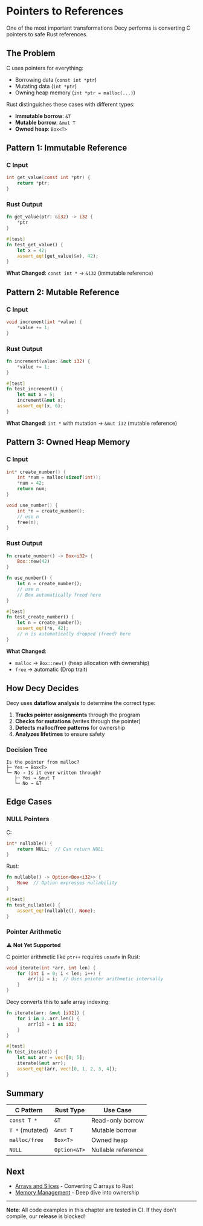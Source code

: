 # Pointers to References

One of the most important transformations Decy performs is converting C pointers to safe Rust references.

## The Problem

C uses pointers for everything:
- Borrowing data (`const int *ptr`)
- Mutating data (`int *ptr`)
- Owning heap memory (`int *ptr = malloc(...)`)

Rust distinguishes these cases with different types:
- **Immutable borrow**: `&T`
- **Mutable borrow**: `&mut T`  
- **Owned heap**: `Box<T>`

## Pattern 1: Immutable Reference

### C Input

```c
int get_value(const int *ptr) {
    return *ptr;
}
```

### Rust Output

```rust
fn get_value(ptr: &i32) -> i32 {
    *ptr
}

#[test]
fn test_get_value() {
    let x = 42;
    assert_eq!(get_value(&x), 42);
}
```

**What Changed**: `const int *` → `&i32` (immutable reference)

## Pattern 2: Mutable Reference

### C Input

```c
void increment(int *value) {
    *value += 1;
}
```

### Rust Output

```rust
fn increment(value: &mut i32) {
    *value += 1;
}

#[test]
fn test_increment() {
    let mut x = 5;
    increment(&mut x);
    assert_eq!(x, 6);
}
```

**What Changed**: `int *` with mutation → `&mut i32` (mutable reference)

## Pattern 3: Owned Heap Memory

### C Input

```c
int* create_number() {
    int *num = malloc(sizeof(int));
    *num = 42;
    return num;
}

void use_number() {
    int *n = create_number();
    // use n
    free(n);
}
```

### Rust Output

```rust
fn create_number() -> Box<i32> {
    Box::new(42)
}

fn use_number() {
    let n = create_number();
    // use n
    // Box automatically freed here
}

#[test]
fn test_create_number() {
    let n = create_number();
    assert_eq!(*n, 42);
    // n is automatically dropped (freed) here
}
```

**What Changed**: 
- `malloc` → `Box::new()` (heap allocation with ownership)
- `free` → automatic (Drop trait)

## How Decy Decides

Decy uses **dataflow analysis** to determine the correct type:

1. **Tracks pointer assignments** through the program
2. **Checks for mutations** (writes through the pointer)  
3. **Detects malloc/free patterns** for ownership
4. **Analyzes lifetimes** to ensure safety

### Decision Tree

```
Is the pointer from malloc?
├─ Yes → Box<T>
└─ No → Is it ever written through?
   ├─ Yes → &mut T
   └─ No → &T
```

## Edge Cases

### NULL Pointers

C:
```c
int* nullable() {
    return NULL;  // Can return NULL
}
```

Rust:
```rust
fn nullable() -> Option<Box<i32>> {
    None  // Option expresses nullability
}

#[test]
fn test_nullable() {
    assert_eq!(nullable(), None);
}
```

### Pointer Arithmetic

⚠️ **Not Yet Supported**

C pointer arithmetic like `ptr++` requires `unsafe` in Rust:

```c
void iterate(int *arr, int len) {
    for (int i = 0; i < len; i++) {
        arr[i] = i;  // Uses pointer arithmetic internally
    }
}
```

Decy converts this to safe array indexing:

```rust
fn iterate(arr: &mut [i32]) {
    for i in 0..arr.len() {
        arr[i] = i as i32;
    }
}

#[test]
fn test_iterate() {
    let mut arr = vec![0; 5];
    iterate(&mut arr);
    assert_eq!(arr, vec![0, 1, 2, 3, 4]);
}
```

## Summary

| C Pattern | Rust Type | Use Case |
|-----------|-----------|----------|
| `const T *` | `&T` | Read-only borrow |
| `T *` (mutated) | `&mut T` | Mutable borrow |
| `malloc/free` | `Box<T>` | Owned heap |
| `NULL` | `Option<&T>` | Nullable reference |

## Next

- [Arrays and Slices](./arrays.md) - Converting C arrays to Rust
- [Memory Management](./memory.md) - Deep dive into ownership

---

**Note**: All code examples in this chapter are tested in CI. If they don't compile, our release is blocked!
